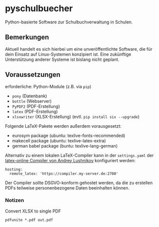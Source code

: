 # pyschulbuecher
Python-basierte Software zur Schulbuchverwaltung in Schulen.

## Bemerkungen

Aktuell handelt es sich hierbei um eine unveröffentlichte Software, die für dein Einsatz auf Linux-Systemen konzipiert ist. Eine zukünftige Unterstützung anderer Systeme ist bislang nicht geplant.

## Voraussetzungen

erforderliche: Python-Module (z.B. via `pip`)
* `pony` (Datenbank)
* `bottle` (Webserver)
* `PyPDF2` (PDF-Erstellung)
* `latex` (PDF-Erstellung)
* `xlsxwriter` (XLSX-Erstellung)
(evtl. `pip install six --upgrade`)

Folgende LaTeX-Pakete werden außerdem vorausgesetzt:
* eurosym package (ubuntu: texlive-fonts-recommended)
* makecell package (ubuntu: texlive-latex-extra)
* german babel package (buntu: texlive-lang-german)

Alternativ zu einem lokalen LaTeX-Compiler kann in der `settings.yaml` der [latex-online Compiler von Andrey Lushnikov](https://github.com/aslushnikov/latex-online) konfiguriert werden:
```
hosting:
  remote_latex: 'https://compiler.my-server.de:2700'
```
Der Compiler sollte DSGVO-konform gehostet werden, da die zu erstellen PDFs teilweise personenbezogene Daten beeinhalten können.

### Notizen

Convert XLSX to single PDF
```soffice --headless --convert-to pdf *.xlsx
pdfunite *.pdf out.pdf
```



